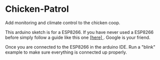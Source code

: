 # Chicken-Patrol
Add monitoring and climate control to the chicken coop. 

This arduino sketch is for a ESP8266. If you have never used a ESP8266 before simply follow a guide like this one <a target="_blank" rel="noopener noreferrer" href=http://www.whatimade.today/esp8266-easiest-way-to-program-so-far/> [here] </a>. Google is your friend.

Once you are connected to the ESP8266 in the arduino IDE. Run a "blink" example to make sure everything is connected up properly. 


